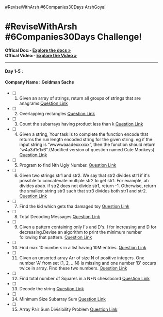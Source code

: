 #ReviseWithArsh #6Companies30Days ArshGoyal

# #ReviseWithArsh #6Companies30Days Challenge!

<b>Offical Doc:- </b><a href="https://docs.google.com/document/d/e/2PACX-1vRgrSl5zCl8P92F0qNuJyDF9v8aqfNd1UB9fQWTb-_aohzhPbZ0GOVbXvfnGHgzbWWdkf9gr7ZgM0lj/pub"><strong>Explore the docs »</strong></a><br/>
<b>Offical Video:- </b> <a href="https://www.youtube.com/watch?v=8ESo_bXhRC4&ab_channel=ArshGoyal"><strong>Explore the Video »</strong></a><br/>

<hr/>

#### Day 1-5 :

#### Company Name : Goldman Sachs

- [ ] 1. Given an array of strings, return all groups of strings that are anagrams.<a href="https://practice.geeksforgeeks.org/problems/print-anagrams-together/1/">Question Link</a>
- [ ] 2. Overlapping rectangles <a href="https://practice.geeksforgeeks.org/problems/overlapping-rectangles1924/1/">Question Link</a>
- [ ] 3. Count the subarrays having product less than k <a href="https://practice.geeksforgeeks.org/problems/count-the-subarrays-having-product-less-than-k1708/1/">Question Link</a>
- [ ] 4. Given a string, Your task is to complete the function encode that returns the run length encoded string for the given string. eg if the input string is “wwwwaaadexxxxxx”, then the function should return “w4a3d1e1x6″.(Modified version of question named Cute Monkeys) <a href="https://practice.geeksforgeeks.org/problems/run-length-encoding/1/">Question Link</a>
- [ ] 5. Program to find Nth Ugly Number. <a href="https://practice.geeksforgeeks.org/problems/ugly-numbers2254/1/">Question Link</a>
- [ ] 6. Given two strings str1 and str2. We say that str2 divides str1 if it's possible to concatenate multiple str2 to get str1. For example, ab divides abab. if str2 does not divide str1, return -1. Otherwise, return the smallest string str3 such that str3 divides both str1 and str2. <a href="https://leetcode.com/problems/greatest-common-divisor-of-strings/">Question Link</a>
- [ ] 7. Find the kid which gets tha damaged toy <a href="https://www.geeksforgeeks.org/distributing-m-items-circle-size-n-starting-k-th-position/">Question Link</a>
- [ ] 8. Total Decoding Messages <a href="https://practice.geeksforgeeks.org/problems/total-decoding-messages1235/1/">Question Link</a>
- [ ] 9. Given a pattern containing only I's and D's. I for increasing and D for decreasing.Devise an algorithm to print the minimum number following that pattern. <a href="https://practice.geeksforgeeks.org/problems/number-following-a-pattern3126/1">Question Link</a>
- [ ] 10. Find max 10 numbers in a list having 10M entries. <a href="https://leetcode.com/discuss/interview-experience/514986/Goldman-Sachs-Interview-Process-and-Questions">Question Link</a>
- [ ] 11. Given an unsorted array Arr of size N of positive integers. One number 'A' from set {1, 2, …N} is missing and one number 'B' occurs twice in array. Find these two numbers. <a href="https://practice.geeksforgeeks.org/problems/find-missing-and-repeating2512/1/">Question Link</a>
- [ ] 12. Find total number of Squares in a N\*N chessboard <a href="https://practice.geeksforgeeks.org/problems/squares-in-nn-chessboard/0">Question Link</a>
- [ ] 13. Decode the string <a href="https://practice.geeksforgeeks.org/problems/decode-the-string2444/1">Question Link</a>
- [ ] 14. Minimum Size Subarray Sum <a href="https://leetcode.com/problems/minimum-size-subarray-sum/">Question Link</a>
- [ ] 15. Array Pair Sum Divisibility Problem <a href="https://practice.geeksforgeeks.org/problems/array-pair-sum-divisibility-problem3257/1">Question Link</a>
